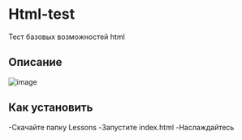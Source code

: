 # Html-test
Тест базовых возможностей html
## Описание
![image](https://github.com/Sazzukki/Html-test/assets/133952979/8b7028bd-a437-4bc7-8755-be4dc84aea4f)
## Как установить
-Скачайте папку Lessons
-Запустите index.html
-Наслаждайтесь
